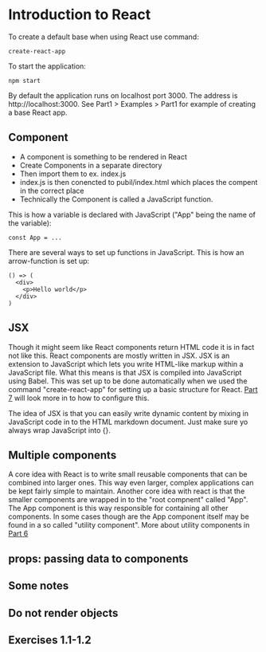 # Introduction to React
To create a default base when using React use command:
```
create-react-app
```
To start the application:
```
npm start
```
By default the application runs on localhost port 3000. The address is http://localhost:3000.
See Part1 > Examples > Part1 for example of creating a base React app.

## Component
- A component is something to be rendered in React
- Create Components in a separate directory
- Then import them to ex. index.js
- index.js is then conencted to pubil/index.html which places the compent in the correct place
- Technically the Component is called a JavaScript function.

This is how a variable is declared with JavaScript ("App" being the name of the variable):
```
const App = ...
```

There are several ways to set up functions in JavaScript. This is how an arrow-function is set up: 
```
() => (
  <div>
    <p>Hello world</p>
  </div>
)
```

## JSX
Though it might seem like React components return HTML code it is in fact not like this. React components are mostly written in JSX. JSX is an extension to JavaScript which lets you write HTML-like markup within a JavaScript file. What this means is that JSX is compiled into JavaScript using Babel. This was set up to be done automatically when we used the command "create-react-app" for setting up a basic structure for React. [Part 7](../Part-7) will look more in to how to configure this.

The idea of JSX is that you can easily write dynamic content by mixing in JavaScript code in to the HTML markdown document. Just make sure yo always wrap JavaScript into {}. 

## Multiple components
A core idea with React is to write small reusable components that can be combined into larger ones. This way even larger, complex applications can be kept fairly simple to maintain. Another core idea with react is that the smaller components are wrapped in to the "root compnent" called "App". The App component is this way responsible for containing all other components. In some cases though are the App component itself may be found in a so called "utility component". More about utility components in [Part 6](../Part-6)

## props: passing data to components

## Some notes

## Do not render objects

## Exercises 1.1-1.2
